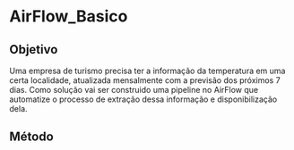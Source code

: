# AirFlow_Basico
## Objetivo
Uma empresa de turismo precisa ter a informação da temperatura em uma certa localidade, atualizada mensalmente com a previsão dos próximos 7 dias. Como solução vai ser construido uma pipeline no AirFlow que automatize o processo de extração dessa informação e disponibilização dela.
## Método

